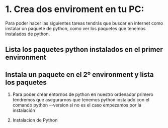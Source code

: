 # 1. Crea dos enviroment en tu PC:
Para poder hacer las siguientes tareas tendrás que buscar en internet como instalar un paquete de python, como ver los paquetes que tenemos instalados de python.
## Lista los paquetes python instalados en el primer environment
## Instala un paquete en el 2º environment y lista los paquetes

1. Para poder crear entornos de python en nuestro ordenador primero tendremos que asegurarnos que tenemos python instalado con el comando python --version si no es el caso empezamos por la instalación

2. Instalacion de Python
